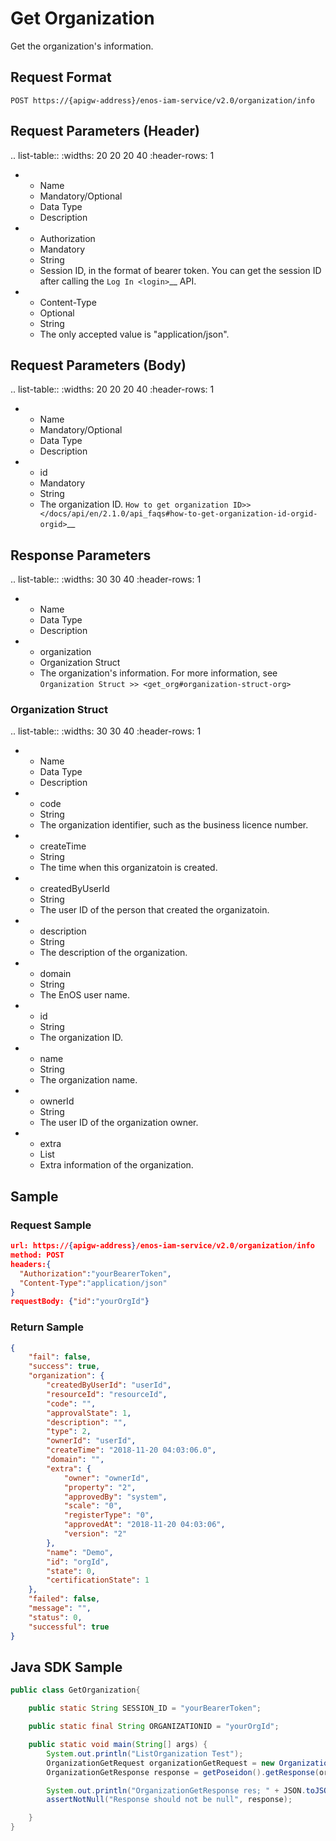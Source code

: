# Get Organization

Get the organization's information.

## Request Format

```
POST https://{apigw-address}/enos-iam-service/v2.0/organization/info
```

## Request Parameters (Header)

.. list-table::
   :widths: 20 20 20 40
   :header-rows: 1

   * - Name
     - Mandatory/Optional
     - Data Type
     - Description
   * - Authorization
     - Mandatory
     - String
     - Session ID, in the format of bearer token. You can get the session ID after calling the `Log In <login>`__ API.
   * - Content-Type
     - Optional
     - String
     - The only accepted value is "application/json".


## Request Parameters (Body)

.. list-table::
   :widths: 20 20 20 40
   :header-rows: 1

   * - Name
     - Mandatory/Optional
     - Data Type
     - Description
   * - id
     - Mandatory
     - String
     - The organization ID. `How to get organization ID>> </docs/api/en/2.1.0/api_faqs#how-to-get-organization-id-orgid-orgid>`__


## Response Parameters

.. list-table::
   :widths: 30 30 40
   :header-rows: 1

   * - Name
     - Data Type
     - Description
   * - organization
     - Organization Struct
     - The organization's information. For more information, see `Organization Struct >> <get_org#organization-struct-org>`

### Organization Struct <org>

.. list-table::
   :widths: 30 30 40
   :header-rows: 1

   * - Name
     - Data Type
     - Description
   * - code
     - String
     - The organization identifier, such as the business licence number.
   * - createTime
     - String
     - The time when this organizatoin is created.
   * - createdByUserId
     - String
     - The user ID of the person that created the organizatoin.
   * - description
     - String
     - The description of the organization.
   * - domain
     - String
     - The EnOS user name.
   * - id
     - String
     - The organization ID.
   * - name
     - String
     - The organization name.
   * - ownerId
     - String
     - The user ID of the organization owner.
   * - extra
     - List<JSONObejct>
     - Extra information of the organization.

## Sample

### Request Sample

```json
url: https://{apigw-address}/enos-iam-service/v2.0/organization/info
method: POST
headers:{
  "Authorization":"yourBearerToken",
  "Content-Type":"application/json"
}
requestBody: {"id":"yourOrgId"}

```

### Return Sample

```json
{
	"fail": false,
	"success": true,
	"organization": {
		"createdByUserId": "userId",
		"resourceId": "resourceId",
		"code": "",
		"approvalState": 1,
		"description": "",
		"type": 2,
		"ownerId": "userId",
		"createTime": "2018-11-20 04:03:06.0",
		"domain": "",
		"extra": {
			"owner": "ownerId",
			"property": "2",
			"approvedBy": "system",
			"scale": "0",
			"registerType": "0",
			"approvedAt": "2018-11-20 04:03:06",
			"version": "2"
		},
		"name": "Demo",
		"id": "orgId",
		"state": 0,
		"certificationState": 1
	},
	"failed": false,
	"message": "",
	"status": 0,
	"successful": true
}
```

## Java SDK Sample

```java
public class GetOrganization{

    public static String SESSION_ID = "yourBearerToken";

    public static final String ORGANIZATIONID = "yourOrgId";

    public static void main(String[] args) {
        System.out.println("ListOrganization Test");
        OrganizationGetRequest organizationGetRequest = new OrganizationGetRequest(SESSION_ID, ORGANIZATIONID);
        OrganizationGetResponse response = getPoseidon().getResponse(organizationGetRequest, OrganizationGetResponse.class);

        System.out.println("OrganizationGetResponse res; " + JSON.toJSONString(response));
        assertNotNull("Response should not be null", response);

    }
}
```
